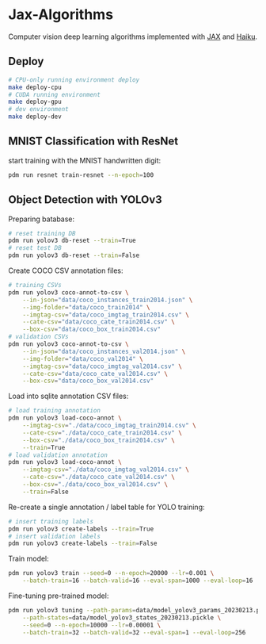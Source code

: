 # Jax-Algorithms

Computer vision deep learning algorithms implemented with
[JAX](https://jax.readthedocs.io/en/latest/) and
[Haiku](https://dm-haiku.readthedocs.io/en/latest/).

## Deploy

```sh
# CPU-only running environment deploy
make deploy-cpu
# CUDA running environment
make deploy-gpu
# dev environment
make deploy-dev
```

## MNIST Classification with ResNet

start training with the MNIST handwritten digit:

```sh
pdm run resnet train-resnet --n-epoch=100
```

## Object Detection with YOLOv3

Preparing batabase:

```sh
# reset training DB
pdm run yolov3 db-reset --train=True
# reset test DB
pdm run yolov3 db-reset --train=False
```

Create COCO CSV annotation files:

```sh
# training CSVs
pdm run yolov3 coco-annot-to-csv \
    --in-json="data/coco_instances_train2014.json" \
    --img-folder="data/coco_train2014" \
    --imgtag-csv="data/coco_imgtag_train2014.csv" \
    --cate-csv="data/coco_cate_train2014.csv" \
    --box-csv="data/coco_box_train2014.csv"
# validation CSVs
pdm run yolov3 coco-annot-to-csv \
    --in-json="data/coco_instances_val2014.json" \
    --img-folder="data/coco_val2014" \
    --imgtag-csv="data/coco_imgtag_val2014.csv" \
    --cate-csv="data/coco_cate_val2014.csv" \
    --box-csv="data/coco_box_val2014.csv"
```

Load into sqlite annotation CSV files:

```sh
# load training annotation
pdm run yolov3 load-coco-annot \
    --imgtag-csv="./data/coco_imgtag_train2014.csv" \
    --cate-csv="./data/coco_cate_train2014.csv" \
    --box-csv="./data/coco_box_train2014.csv" \
    --train=True
# load validation annotation
pdm run yolov3 load-coco-annot \
    --imgtag-csv="./data/coco_imgtag_val2014.csv" \
    --cate-csv="./data/coco_cate_val2014.csv" \
    --box-csv="./data/coco_box_val2014.csv" \
    --train=False
```

Re-create a single annotation / label table for YOLO training:

```sh
# insert training labels
pdm run yolov3 create-labels --train=True
# insert validation labels
pdm run yolov3 create-labels --train=False
```

Train model:

```sh
pdm run yolov3 train --seed=0 --n-epoch=20000 --lr=0.001 \
    --batch-train=16 --batch-valid=16 --eval-span=1000 --eval-loop=16
```

Fine-tuning pre-trained model:

```sh
pdm run yolov3 tuning --path-params=data/model_yolov3_params_20230213.pickle \
    --path-states=data/model_yolov3_states_20230213.pickle \
    --seed=0 --n-epoch=10000 --lr=0.00001 \
    --batch-train=32 --batch-valid=32 --eval-span=1 --eval-loop=256
```
